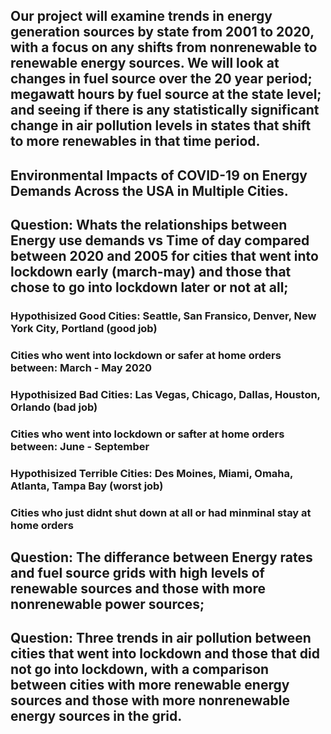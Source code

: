 ## Our project will examine trends in energy generation sources by state from 2001 to 2020, with a focus on any shifts from nonrenewable to renewable energy sources. We will look at changes in fuel source over the 20 year period; megawatt hours by fuel source at the state level; and seeing if there is any statistically significant change in air pollution levels in states that shift to more renewables in that time period.

## Environmental Impacts of COVID-19 on Energy Demands Across the USA in Multiple Cities.  

## Question: Whats the relationships between Energy use demands vs Time of day compared between 2020 and 2005 for cities that went into lockdown early (march-may) and those that chose to go into lockdown later or not at all;

### Hypothisized Good Cities: Seattle, San Fransico, Denver, New York City, Portland (good job)
### Cities who went into lockdown or safer at home orders between: March - May 2020 

### Hypothisized Bad Cities: Las Vegas, Chicago, Dallas, Houston, Orlando (bad job)
### Cities who went into lockdown or safter at home orders between: June  - September 

### Hypothisized Terrible Cities: Des Moines, Miami, Omaha, Atlanta, Tampa Bay (worst job)
### Cities who just didnt shut down at all or had minminal stay at home orders 


## Question: The differance between Energy rates and fuel source grids with high levels of renewable sources and those with more nonrenewable power sources;

## Question: Three trends in air pollution between cities that went into lockdown and those that did not go into lockdown, with a comparison between cities with more renewable energy sources and those with more nonrenewable energy sources in the grid. 
